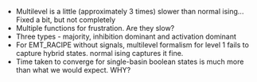 - Multilevel is a little (approximately 3 times) slower than normal ising... Fixed a bit, but not completely
- Multiple functions for frustration. Are they slow?
- Three types - majority, inhibition dominant and activation dominant
- For EMT_RACIPE without signals, multilevel formalism for level 1 fails to capture hybrid states. normal ising captures it fine. 
- Time taken to converge for single-basin boolean states is much more than what we would expect. WHY?
